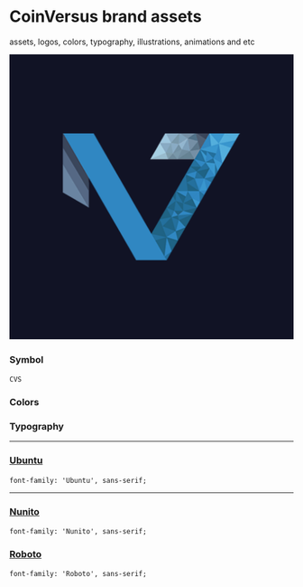 # CoinVersus brand assets
assets, logos, colors, typography, illustrations, animations and etc

<a href="https://coinversus.com"> ![CoinVersus](https://raw.githubusercontent.com/CoinVs/brand-assets/master/logo/logo.png) </a>

### Symbol
```
CVS
```

### Colors 

### Typography
- - - - 
### [Ubuntu](https://fonts.google.com/specimen/Ubuntu) #

```
font-family: 'Ubuntu', sans-serif;
```

- - - - 
### [Nunito](https://fonts.google.com/specimen/Nunito) #
```
font-family: 'Nunito', sans-serif;
```  

### [Roboto](https://fonts.google.com/specimen/Roboto) #
```
font-family: 'Roboto', sans-serif;
```

